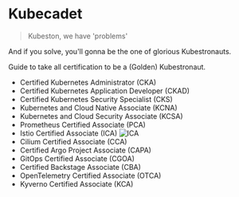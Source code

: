 # Kubecadet

> Kubeston, we have 'problems'

And if you solve, you'll gonna be the one of glorious Kubestronauts.

Guide to take all certification to be a (Golden) Kubestronaut.

- Certified Kubernetes Administrator (CKA)
- Certified Kubernetes Application Developer (CKAD)
- Certified Kubernetes Security Specialist (CKS)
- Kubernetes and Cloud Native Associate (KCNA)
- Kubernetes and Cloud Security Associate (KCSA)
- Prometheus Certified Associate (PCA)
- Istio Certified Associate (ICA) ![ICA](https://img.shields.io/badge/ICA-Prep-4466BB.svg?logo=istio&link=./ica)
- Cilium Certified Associate (CCA)
- Certified Argo Project Associate (CAPA)
- GitOps Certified Associate (CGOA)
- Certified Backstage Associate (CBA)
- OpenTelemetry Certified Associate (OTCA)
- Kyverno Certified Associate (KCA)
